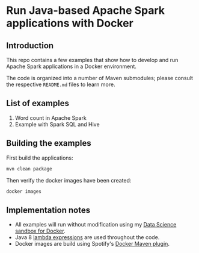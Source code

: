 # Run Java-based Apache Spark applications with Docker

## Introduction

This repo contains a few examples that show how to develop and run Apache Spark applications in a Docker environment.

The code is organized into a number of Maven submodules; please consult the respective `README.md` files to learn more.

## List of examples

1. Word count in Apache Spark
2. Example with Spark SQL and Hive

## Building the examples
First build the applications:

```bash
mvn clean package
```

Then verify the docker images have been created:

```bash
docker images
```

## Implementation notes

* All examples will run without modification using my [Data Science sandbox for Docker](https://github.com/bwv988/datascience-docker-sandbox).
* Java 8 [lambda expressions](http://docs.oracle.com/javase/tutorial/java/javaOO/lambdaexpressions.html) are used throughout the code.
* Docker images are build using Spotify's [Docker Maven plugin](https://github.com/spotify/docker-maven-plugin).


